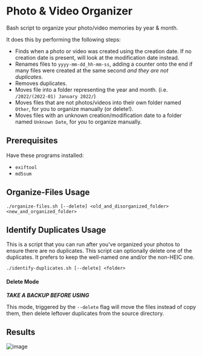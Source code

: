 # Photo & Video Organizer
Bash script to organize your photo/video memories by year & month. 

It does this by performing the following steps:
* Finds when a photo or video was created using the creation date. If no creation date is present, will look at the modification date instead.
* Renames files to `yyyy-mm-dd_hh-mm-ss`, adding a counter onto the end if many files were created at the same second *and they are not duplicates*.
* Removes duplicates.
* Moves file into a folder representing the year and month. (i.e. `/2022/(2022-01) January 2022/`)
* Moves files that are not photos/videos into their own folder named `Other`, for you to organize manually (or delete!).
* Moves files with an unknown creation/modification date to a folder named `Unknown Date`, for you to organize manually.

## Prerequisites
Have these programs installed:
* `exiftool`
* `md5sum`

## Organize-Files Usage
`./organize-files.sh [--delete] <old_and_disorganized_folder> <new_and_organized_folder>`

## Identify Duplicates Usage
This is a script that you can run after you've organized your photos to ensure there are no duplicates. This script can optionally delete one of the duplicates. It prefers to keep the well-named one and/or the non-HEIC one.

`./identify-duplicates.sh [--delete] <folder>`

#### Delete Mode
***TAKE A BACKUP BEFORE USING***

This mode, triggered by the `--delete` flag will move the files instead of copy them, then delete leftover duplicates from the source directory.

## Results

![image](https://github.com/christensenjairus/photo-video-organizer/assets/58751387/199fdc0a-d941-46d6-bc25-6c7966a7cecc)

